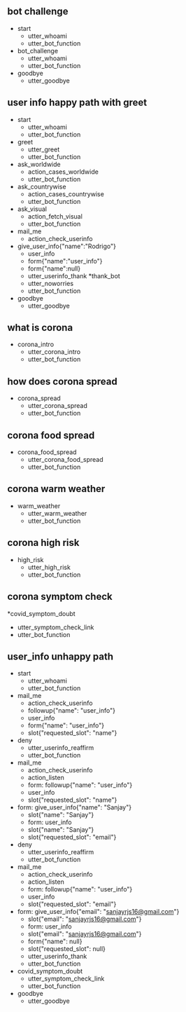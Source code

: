 
## bot challenge
* start
    - utter_whoami
    - utter_bot_function
* bot_challenge
    - utter_whoami
    - utter_bot_function
* goodbye
    - utter_goodbye

## user info happy path with greet
* start
    - utter_whoami
    - utter_bot_function
* greet
    - utter_greet
    - utter_bot_function
* ask_worldwide
    - action_cases_worldwide
    - utter_bot_function
* ask_countrywise
    - action_cases_countrywise
    - utter_bot_function
* ask_visual
    - action_fetch_visual
    - utter_bot_function
* mail_me
    - action_check_userinfo
* give_user_info{"name":"Rodrigo"}
    - user_info
    - form{"name":"user_info"}
    - form{"name":null}
    - utter_userinfo_thank
*thank_bot
    - utter_noworries
    - utter_bot_function
* goodbye
    - utter_goodbye
    

## what is corona
* corona_intro
  - utter_corona_intro
  - utter_bot_function
  
## how does corona spread
* corona_spread
  - utter_corona_spread
  - utter_bot_function
## corona food spread
* corona_food_spread
  - utter_corona_food_spread
  - utter_bot_function

## corona warm weather
* warm_weather
  - utter_warm_weather
  - utter_bot_function
## corona high risk
* high_risk
   - utter_high_risk
   - utter_bot_function
## corona symptom check
*covid_symptom_doubt
   - utter_symptom_check_link
   - utter_bot_function
   
## user_info unhappy path
* start
    - utter_whoami
    - utter_bot_function
* mail_me
    - action_check_userinfo
    - followup{"name": "user_info"}
    - user_info
    - form{"name": "user_info"}
    - slot{"requested_slot": "name"}
* deny
    - utter_userinfo_reaffirm
    - utter_bot_function
* mail_me
    - action_check_userinfo
    - action_listen
    - form: followup{"name": "user_info"}
    - user_info
    - slot{"requested_slot": "name"}
* form: give_user_info{"name": "Sanjay"}
    - slot{"name": "Sanjay"}
    - form: user_info
    - slot{"name": "Sanjay"}
    - slot{"requested_slot": "email"}
* deny
    - utter_userinfo_reaffirm
    - utter_bot_function
* mail_me
    - action_check_userinfo
    - action_listen
    - form: followup{"name": "user_info"}
    - user_info
    - slot{"requested_slot": "email"}
* form: give_user_info{"email": "sanjayrjs16@gmail.com"}
    - slot{"email": "sanjayrjs16@gmail.com"}
    - form: user_info
    - slot{"email": "sanjayrjs16@gmail.com"}
    - form{"name": null}
    - slot{"requested_slot": null}
    - utter_userinfo_thank
    - utter_bot_function
* covid_symptom_doubt
    - utter_symptom_check_link
    - utter_bot_function
* goodbye
    - utter_goodbye
